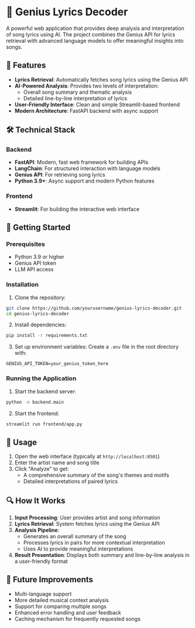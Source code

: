 # 🎵 Genius Lyrics Decoder

A powerful web application that provides deep analysis and interpretation of song lyrics using AI. The project combines the Genius API for lyrics retrieval with advanced language models to offer meaningful insights into songs.

## 🌟 Features

- **Lyrics Retrieval**: Automatically fetches song lyrics using the Genius API
- **AI-Powered Analysis**: Provides two levels of interpretation:
  - Overall song summary and thematic analysis
  - Detailed line-by-line interpretation of lyrics
- **User-Friendly Interface**: Clean and simple Streamlit-based frontend
- **Modern Architecture**: FastAPI backend with async support

## 🛠️ Technical Stack

### Backend
- **FastAPI**: Modern, fast web framework for building APIs
- **LangChain**: For structured interaction with language models
- **Genius API**: For retrieving song lyrics
- **Python 3.9+**: Async support and modern Python features

### Frontend
- **Streamlit**: For building the interactive web interface

## 🚀 Getting Started

### Prerequisites
- Python 3.9 or higher
- Genius API token
- LLM API access

### Installation

1. Clone the repository:
```bash
git clone https://github.com/yourusername/genius-lyrics-decoder.git
cd genius-lyrics-decoder
```

2. Install dependencies:
```bash
pip install -r requirements.txt
```

3. Set up environment variables:
Create a `.env` file in the root directory with:
```env
GENIUS_API_TOKEN=your_genius_token_here
```

### Running the Application

1. Start the backend server:
```bash
python -m backend.main
```

2. Start the frontend:
```bash
streamlit run frontend/app.py
```

## 🎯 Usage

1. Open the web interface (typically at `http://localhost:8501`)
2. Enter the artist name and song title
3. Click "Analyze" to get:
   - A comprehensive summary of the song's themes and motifs
   - Detailed interpretations of paired lyrics

## 🔍 How It Works

1. **Input Processing**: User provides artist and song information
2. **Lyrics Retrieval**: System fetches lyrics using the Genius API
3. **Analysis Pipeline**:
   - Generates an overall summary of the song
   - Processes lyrics in pairs for more contextual interpretation
   - Uses AI to provide meaningful interpretations
4. **Result Presentation**: Displays both summary and line-by-line analysis in a user-friendly format


## 🔮 Future Improvements

- Multi-language support
- More detailed musical context analysis
- Support for comparing multiple songs
- Enhanced error handling and user feedback
- Caching mechanism for frequently requested songs